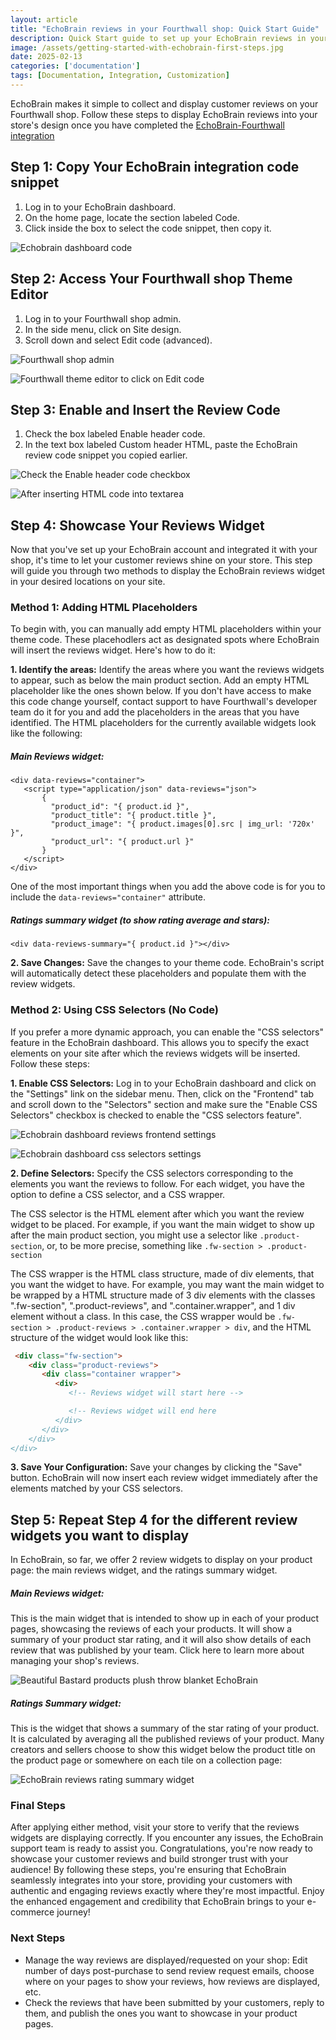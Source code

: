 ```yaml
---
layout: article
title: "EchoBrain reviews in your Fourthwall shop: Quick Start Guide"
description: Quick Start guide to set up your EchoBrain reviews in your Fourthwall shop
image: /assets/getting-started-with-echobrain-first-steps.jpg
date: 2025-02-13
categories: ['documentation']
tags: [Documentation, Integration, Customization]
---
```


EchoBrain makes it simple to collect and display customer reviews on your Fourthwall shop. Follow these steps to display EchoBrain reviews into your store's design once you have completed the [EchoBrain-Fourthwall integration](https://echo-brain.com/blog/documentation/fourthwall-integration-quick-start-guide/)


## Step 1: Copy Your EchoBrain integration code snippet

1. Log in to your EchoBrain dashboard.
2. On the home page, locate the section labeled Code.
3. Click inside the box to select the code snippet, then copy it.


![Echobrain dashboard code](/assets/posts/new_echobrain_dashboard_code.jpg)


## Step 2: Access Your Fourthwall shop Theme Editor

1. Log in to your Fourthwall shop admin.
2. In the side menu, click on Site design.
3. Scroll down and select Edit code (advanced).


![Fourthwall shop admin](/assets/posts/echo-brain.com_admin_fw_dashboard_sidebar.jpg)

![Fourthwall theme editor to click on Edit code](/assets/posts/echo-brain.com_admin_fw_dashboard_edit_code.jpg)


## Step 3: Enable and Insert the Review Code

1. Check the box labeled Enable header code.
2. In the text box labeled Custom header HTML, paste the EchoBrain review code snippet you copied earlier.


![Check the Enable header code checkbox](/assets/posts/echo-brain.com_admin_enable_header_code_html.jpg)

![After inserting HTML code into textarea](/assets/posts/production-reviews-shop_admin_dashboard.jpg)


## Step 4: Showcase Your Reviews Widget
Now that you've set up your EchoBrain account and integrated it with your shop, it's time to let your customer reviews shine on your store. This step will guide you through two methods to display the EchoBrain reviews widget in your desired locations on your site.

### Method 1: Adding HTML Placeholders

To begin with, you can manually add empty HTML placeholders within your theme code. These placehodlers act as designated spots where EchoBrain will insert the reviews widget. Here's how to do it:

 **1. Identify the areas:** Identify the areas where you want the reviews widgets to appear, such as below the main product section. Add an empty HTML placeholder like the ones shown below. If you don't have access to make this code change yourself, contact support to have Fourthwall's developer team do it for you and add the placeholders in the areas that you have identified. The HTML placeholders for the currently available widgets look like the following:

##### *Main Reviews widget:*
 ```liquid
 <div data-reviews="container">
    <script type="application/json" data-reviews="json">
        {
          "product_id": "{ product.id }",
          "product_title": "{ product.title }",
          "product_image": "{ product.images[0].src | img_url: '720x' }",
          "product_url": "{ product.url }"
        }
    </script>
</div>
```

 One of the most important things when you add the above code is for you to include the `data-reviews="container"` attribute.


##### *Ratings summary widget (to show rating average and stars):*
```liquid
<div data-reviews-summary="{ product.id }"></div>
```

 **2. Save Changes:** Save the changes to your theme code. EchoBrain's script will automatically detect these placeholders and populate them with the review widgets.

### Method 2: Using CSS Selectors (No Code)

If you prefer a more dynamic approach, you can enable the "CSS selectors" feature in the EchoBrain dashboard. This allows you to specify the exact elements on your site after which the reviews widgets will be inserted. Follow these steps:

 **1. Enable CSS Selectors:** Log in to your EchoBrain dashboard and click on the "Settings" link on the sidebar menu. Then, click on the "Frontend" tab and scroll down to the "Selectors" section and make sure the "Enable CSS Selectors" checkbox is checked to enable the "CSS selectors feature".


![Echobrain dashboard reviews frontend settings](/assets/posts/new_echobrain_dashboard_reviews_frontend_settings.jpg)

![Echobrain dashboard css selectors settings](/assets/posts/new_echobrain_dashboard_css_selectors_settings.jpg)


 **2. Define Selectors:** Specify the CSS selectors corresponding to the elements you want the reviews to follow.
 For each widget, you have the option to define a CSS selector, and a CSS wrapper.
 
 The CSS selector is the HTML element after which you want the review widget to be placed. For example, if you want the main widget to show up after the main product section, you might use a selector like `.product-section`, or, to be more precise, something like `.fw-section > .product-section`

 The CSS wrapper is the HTML class structure, made of div elements, that you want the widget to have. For example, you may want the main widget to be wrapped by a HTML structure made of 3 div elements with the classes ".fw-section", ".product-reviews", and ".container.wrapper", and 1 div element without a class. In this case, the CSS wrapper would be `.fw-section > .product-reviews > .container.wrapper > div`, and the HTML structure of the widget would look like this:

```HTML
 <div class="fw-section">
    <div class="product-reviews">
       <div class="container wrapper">
          <div>
             <!-- Reviews widget will start here -->

             <!-- Reviews widget will end here
          </div>
       </div>
    </div>
</div>
```

 **3. Save Your Configuration:** Save your changes by clicking the "Save" button. EchoBrain will now insert each review widget immediately after the elements matched by your CSS selectors.


## Step 5: Repeat Step 4 for the different review widgets you want to display

In EchoBrain, so far, we offer 2 review widgets to display on your product page: the main reviews widget, and the ratings summary widget.

##### *Main Reviews widget:*

This is the main widget that is intended to show up in each of your product pages, showcasing the reviews of each your products. It will show a summary of your product star rating, and it will also show details of each review that was published by your team. Click here to learn more about managing your shop's reviews.

![Beautiful Bastard products plush throw blanket EchoBrain](/assets/posts/beautifulbastard_products_plush-throw-blanket-echobrain.jpg)

##### *Ratings Summary widget:*

This is the widget that shows a summary of the star rating of your product. It is calculated by averaging all the published reviews of your product. Many creators and sellers choose to show this widget below the product title on the product page or somewhere on each tile on a collection page:

![EchoBrain reviews rating summary widget](/assets/posts/echobrain_reviews_summary_widget.jpg)

### Final Steps

After applying either method, visit your store to verify that the reviews widgets are displaying correctly. If you encounter any issues, the EchoBrain support team is ready to assist you. Congratulations, you're now ready to showcase your customer reviews and build stronger trust with your audience!
By following these steps, you're ensuring that EchoBrain seamlessly integrates into your store, providing your customers with authentic and engaging reviews exactly where they're most impactful. Enjoy the enhanced engagement and credibility that EchoBrain brings to your e-commerce journey!


### Next Steps
- Manage the way reviews are displayed/requested on your shop: Edit number of days post-purchase to send review request emails, choose where on your pages to show your reviews, how reviews are displayed, etc.
- Check the reviews that have been submitted by your customers, reply to them, and publish the ones you want to showcase in your product pages.

